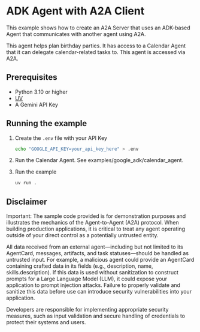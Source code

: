 # ADK Agent with A2A Client

This example shows how to create an A2A Server that uses an ADK-based Agent that communicates with another agent using A2A.

This agent helps plan birthday parties. It has access to a Calendar Agent that it can delegate calendar-related tasks to. This agent is accessed via A2A.

## Prerequisites

- Python 3.10 or higher
- [UV](https://docs.astral.sh/uv/)
- A Gemini API Key

## Running the example

1. Create the `.env` file with your API Key

   ```bash
   echo "GOOGLE_API_KEY=your_api_key_here" > .env
   ```

2. Run the Calendar Agent. See examples/google_adk/calendar_agent.

3. Run the example

   ```sh
   uv run .
   ```

## Disclaimer
Important: The sample code provided is for demonstration purposes and illustrates the mechanics of the Agent-to-Agent (A2A) protocol. When building production applications, it is critical to treat any agent operating outside of your direct control as a potentially untrusted entity.

All data received from an external agent—including but not limited to its AgentCard, messages, artifacts, and task statuses—should be handled as untrusted input. For example, a malicious agent could provide an AgentCard containing crafted data in its fields (e.g., description, name, skills.description). If this data is used without sanitization to construct prompts for a Large Language Model (LLM), it could expose your application to prompt injection attacks.  Failure to properly validate and sanitize this data before use can introduce security vulnerabilities into your application.

Developers are responsible for implementing appropriate security measures, such as input validation and secure handling of credentials to protect their systems and users.
